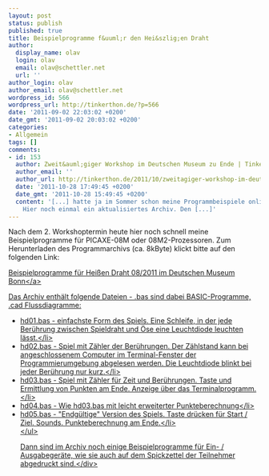 ```yaml
---
layout: post
status: publish
published: true
title: Beispielprogramme f&uuml;r den Hei&szlig;en Draht
author:
  display_name: olav
  login: olav
  email: olav@schettler.net
  url: ''
author_login: olav
author_email: olav@schettler.net
wordpress_id: 566
wordpress_url: http://tinkerthon.de/?p=566
date: '2011-09-02 22:03:02 +0200'
date_gmt: '2011-09-02 20:03:02 +0200'
categories:
- Allgemein
tags: []
comments:
- id: 153
  author: Zweit&auml;giger Workshop im Deutschen Museum zu Ende | Tinkerthon
  author_email: ''
  author_url: http://tinkerthon.de/2011/10/zweitagiger-workshop-im-deutschen-museum-zu-ende/
  date: '2011-10-28 17:49:45 +0200'
  date_gmt: '2011-10-28 15:49:45 +0200'
  content: '[...] hatte ja im Sommer schon meine Programmbeispiele online gestellt.
    Hier noch einmal ein aktualisiertes Archiv. Den [...]'
---
```

<p>Nach dem 2. Workshoptermin heute hier noch schnell meine Beispielprogramme f&uuml;r PICAXE-08M oder 08M2-Prozessoren. Zum Herunterladen des Programmarchivs (ca. 8kByte) klickt bitte auf den folgenden Link:</p>
<p><a href="http:&#47;&#47;tinkerthon.de&#47;wp-content&#47;uploads&#47;2011&#47;09&#47;physcomp_programme.zip">Beispielprogramme f&uuml;r Hei&szlig;en Draht 08&#47;2011 im Deutschen Museum Bonn<&#47;a></p>
<p>Das Archiv enth&auml;lt folgende Dateien - .bas sind dabei BASIC-Programme, .cad Flussdiagramme:</p>
<ul>
<li>hd01.bas - einfachste Form des Spiels. Eine Schleife, in der jede Ber&uuml;hrung zwischen Spieldraht und &Ouml;se eine Leuchtdiode leuchten l&auml;sst.<&#47;li>
<li>hd02.bas - Spiel mit Z&auml;hler der Ber&uuml;hrungen. Der Z&auml;hlstand kann bei angeschlossenem Computer im Terminal-Fenster der Programmierumgebung abgelesen werden. Die Leuchtdiode blinkt bei jeder Ber&uuml;hrung nur kurz.<&#47;li>
<li>hd03.bas - Spiel mit Z&auml;hler f&uuml;r Zeit und Ber&uuml;hrungen. Taste und Ermittlung von Punkten am Ende. Anzeige &uuml;ber das Terminalprogramm.<&#47;li>
<li>hd04.bas - Wie hd03.bas mit leicht erweiterter Punkteberechnung<&#47;li>
<li>hd05.bas - "Endg&uuml;ltige" Version des Spiels. Taste dr&uuml;cken f&uuml;r Start &#47; Ziel. Sounds. Punkteberechnung am Ende.<&#47;li><br />
<&#47;ul></p>
<div>Dann sind im Archiv noch einige Beispielprogramme f&uuml;r Ein- &#47; Ausgabeger&auml;te, wie sie auch auf dem Spickzettel der Teilnehmer abgedruckt sind.<&#47;div></p>
